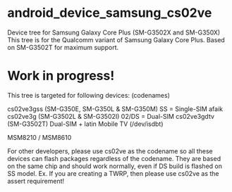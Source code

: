 # android_device_samsung_cs02ve
Device tree for Samsung Galaxy Core Plus (SM-G3502X and SM-G350X)
This tree is for the Qualcomm variant of Samsung Galaxy Core Plus.
Based on SM-G3502T for maximum support.

# Work in progress!

This tree is targeted for following devices: (codenames)

cs02ve3gss (SM-G350E, SM-G350L & SM-G350M) SS = Single-SIM afaik
cs02ve3g (SM-G3502L & SM-G3502I) 02/DS = Dual-SIM
cs02ve3gdtv (SM-G3502T) Dual-SIM + latin Mobile TV (/dev/isdbt)

MSM8210 / MSM8610

For other developers, please use cs02ve as the codename so all these devices can flash packages regardless of the codename.
They are based on the same chip and should work normally, even if DS build is flashed on SS model.
Ex. If you are creating a TWRP, then please use cs02ve as the assert requirement!
